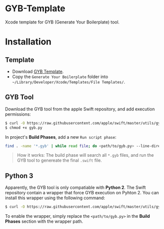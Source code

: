 # GYB-Template
Xcode template for GYB (Generate Your Boilerplate) tool.

# Installation

## Template
* Download [GYB Template](https://github.com/RaphaelRO/GYB-Template/archive/master.zip).
* Copy the `Generate Your Boilerplate` folder into `~/Library/Developer/Xcode/Templates/File Templates/`.

## GYB Tool

Download the GYB tool from the apple Swift repository, and add execution permissions:
```bash
$ curl -O https://raw.githubusercontent.com/apple/swift/master/utils/gyb.py
$ chmod +x gyb.py
```

In project's **Build Phases**, add a new `Run script phase`:

```bash
find . -name '*.gyb' | while read file; do <path/to/gyb.py> --line-directive '' -o "${file%.gyb}" "$file"; done
```

> How it works: The build phase will search all `*.gyb` files, and run the GYB tool to genereate the final `.swift` file.


## Python 3

Apparently, the GYB tool is only compatiable with **Python 2**. The Swift repository contain a wrapper that force GYB execution on Pyhton 2. You can install this wrapper using the following command:

```bash
$ curl -O https://raw.githubusercontent.com/apple/swift/master/utils/gyb
```

To enable the wrapper, simply replace the `<path/to/gyb.py>` in the **Build Phases** section with the wrapper path.
